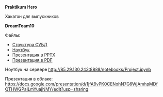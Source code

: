 **Praktikum Hero**

Хакатон для выпускников

**DreamTeam10**

Файлы:
- [Структура СУБД](https://github.com/ket3er/DreamTeam10/blob/main/Diagram.pdf)
- [Ноутбук](https://github.com/ket3er/DreamTeam10/blob/main/Project.ipynb)
- [Презентация в PPTX](https://github.com/ket3er/DreamTeam10/blob/main/%D0%9F%D1%80%D0%B5%D0%B4%D0%BB%D0%BE%D0%B6%D0%B5%D0%BD%D0%B8%D0%B5_%D0%BF%D0%BE_%D1%86%D0%B5%D0%BD%D0%BE%D0%BE%D0%B1%D1%80%D0%B0%D0%B7%D0%BE%D0%B2%D0%B0%D0%BD%D0%B8%D1%8E_%D0%BD%D0%B0%D0%B1%D0%BE%D1%80%D0%BE%D0%B2_%D0%BD%D0%B0_%D1%81%D0%B0%D0%B9%D1%82%D0%B5_teddyfood_com.pptx)
- [Презентация в PDF](https://github.com/ket3er/DreamTeam10/blob/main/%D0%9F%D1%80%D0%B5%D0%B4%D0%BB%D0%BE%D0%B6%D0%B5%D0%BD%D0%B8%D0%B5_%D0%BF%D0%BE_%D1%86%D0%B5%D0%BD%D0%BE%D0%BE%D0%B1%D1%80%D0%B0%D0%B7%D0%BE%D0%B2%D0%B0%D0%BD%D0%B8%D1%8E_%D0%BD%D0%B0%D0%B1%D0%BE%D1%80%D0%BE%D0%B2_%D0%BD%D0%B0_%D1%81%D0%B0%D0%B9%D1%82%D0%B5_teddyfood_com_DreamTeam10.pdf)

Ноутбук на сервере http://85.29.130.243:8888/notebooks/Project.ipynb

Презентация в облаке: https://docs.google.com/presentation/d/1jfA9vPK0CENohN7G6WjAmhpMDfQTHWGPaILmYuajNMY/edit?usp=sharing
